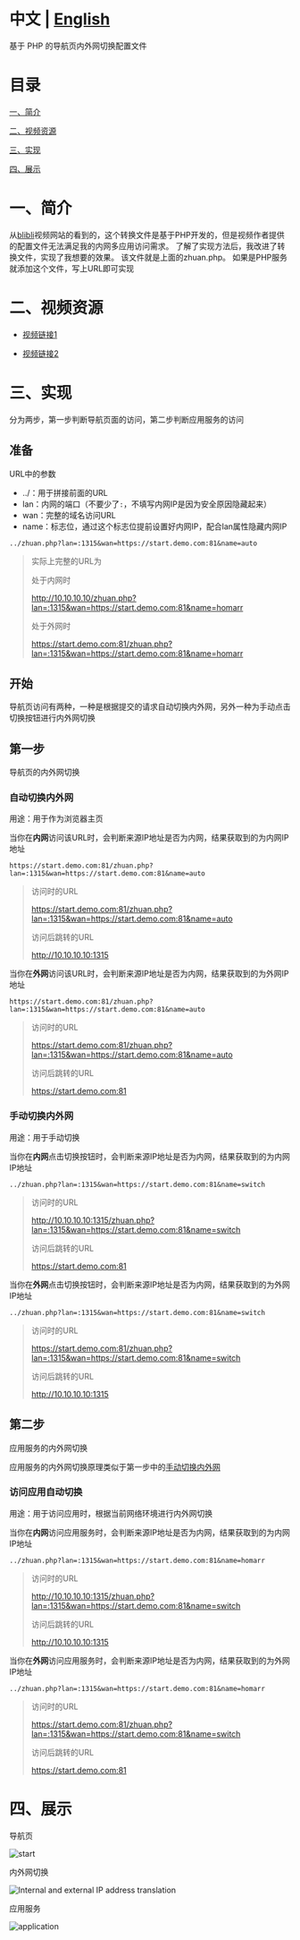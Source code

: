 # 中文 | [English](https://github.com/Siriling/Internal-and-external-IP-address-translation/blob/main/English.md)
基于 PHP 的导航页内外网切换配置文件

# 目录

[一、简介](#一简介)

[二、视频资源 ](#二视频资源)

[三、实现](#三实现)

[四、展示](#四展示)

# 一、简介

从[blibli](https://www.bilibili.com)视频网站的看到的，这个转换文件是基于PHP开发的，但是视频作者提供的配置文件无法满足我的内网多应用访问需求。 了解了实现方法后，我改进了转换文件，实现了我想要的效果。 该文件就是上面的zhuan.php。  如果是PHP服务就添加这个文件，写上URL即可实现
# 二、视频资源

- [视频链接1](https://www.bilibili.com/video/BV1RF411u7r1)

- [视频链接2](https://www.bilibili.com/video/BV1PY41177Wa)
# 三、实现
分为两步，第一步判断导航页面的访问，第二步判断应用服务的访问
## 准备

URL中的参数

- ../：用于拼接前面的URL
- lan：内网的端口（不要少了`:`，不填写内网IP是因为安全原因隐藏起来）
- wan：完整的域名访问URL
- name：标志位，通过这个标志位提前设置好内网IP，配合lan属性隐藏内网IP

```
../zhuan.php?lan=:1315&wan=https://start.demo.com:81&name=auto
```

> 实际上完整的URL为
>
> 处于内网时
>
> http://10.10.10.10/zhuan.php?lan=:1315&wan=https://start.demo.com:81&name=homarr
>
> 处于外网时
>
> https://start.demo.com:81/zhuan.php?lan=:1315&wan=https://start.demo.com:81&name=homarr

## 开始

导航页访问有两种，一种是根据提交的请求自动切换内外网，另外一种为手动点击切换按钮进行内外网切换

## 第一步

导航页的内外网切换

### 自动切换内外网

用途：用于作为浏览器主页

当你在**内网**访问该URL时，会判断来源IP地址是否为内网，结果获取到的为内网IP地址

```url
https://start.demo.com:81/zhuan.php?lan=:1315&wan=https://start.demo.com:81&name=auto
```

> 访问时的URL
>
> https://start.demo.com:81/zhuan.php?lan=:1315&wan=https://start.demo.com:81&name=auto
>
> 访问后跳转的URL
>
> http://10.10.10.10:1315

当你在**外网**访问该URL时，会判断来源IP地址是否为内网，结果获取到的为外网IP地址

```url
https://start.demo.com:81/zhuan.php?lan=:1315&wan=https://start.demo.com:81&name=auto
```

> 访问时的URL
>
> https://start.demo.com:81/zhuan.php?lan=:1315&wan=https://start.demo.com:81&name=auto
>
> 访问后跳转的URL
>
> https://start.demo.com:81

### 手动切换内外网

用途：用于手动切换

当你在**内网**点击切换按钮时，会判断来源IP地址是否为内网，结果获取到的为内网IP地址

```url
../zhuan.php?lan=:1315&wan=https://start.demo.com:81&name=switch
```

> 访问时的URL
>
> http://10.10.10.10:1315/zhuan.php?lan=:1315&wan=https://start.demo.com:81&name=switch
>
> 访问后跳转的URL
>
> https://start.demo.com:81

当你在**外网**点击切换按钮时，会判断来源IP地址是否为内网，结果获取到的为外网IP地址

```url
../zhuan.php?lan=:1315&wan=https://start.demo.com:81&name=switch
```

> 访问时的URL
>
> https://start.demo.com:81/zhuan.php?lan=:1315&wan=https://start.demo.com:81&name=switch
>
> 访问后跳转的URL
>
> http://10.10.10.10:1315

## 第二步

应用服务的内外网切换

应用服务的内外网切换原理类似于第一步中的[手动切换内外网](#)

### 访问应用自动切换

用途：用于访问应用时，根据当前网络环境进行内外网切换

当你在**内网**访问应用服务时，会判断来源IP地址是否为内网，结果获取到的为内网IP地址

```url
../zhuan.php?lan=:1315&wan=https://start.demo.com:81&name=homarr
```

> 访问时的URL
>
> http://10.10.10.10:1315/zhuan.php?lan=:1315&wan=https://start.demo.com:81&name=switch
>
> 访问后跳转的URL
>
> http://10.10.10.10:1315

当你在**外网**访问应用服务时，会判断来源IP地址是否为内网，结果获取到的为外网IP地址

```url
../zhuan.php?lan=:1315&wan=https://start.demo.com:81&name=homarr
```

> 访问时的URL
>
> https://start.demo.com:81/zhuan.php?lan=:1315&wan=https://start.demo.com:81&name=switch
>
> 访问后跳转的URL
>
> https://start.demo.com:81

# 四、展示

导航页

![start](images/start.png)

内外网切换

![Internal and external IP address translation](images/Internal-and-external-IP-address-translation.png)

应用服务

![application](images/application.png)